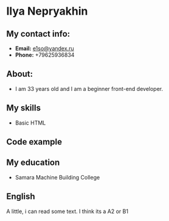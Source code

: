 # Ilya Nepryakhin
## My contact info:


* __Email:__ e1so@yandex.ru
* __Phone:__ +79625936834


## About:
* I am 33 years old and I am a beginner front-end developer.


## My skills
* Basic HTML 


## Code example


## My education
* Samara Machine Building College


## English 
A little, i can read some text. I think its a A2 or B1 